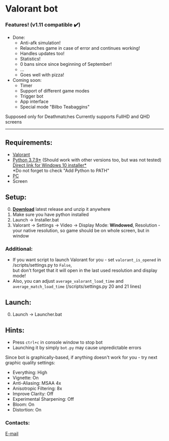 # Valorant bot

### Features! (v1.11 compatible :heavy_check_mark:)
- Done:
    - Anti-afk simulation!
    - Relaunches game in case of error and continues working!
    - Handles updates too!
    - Statistics!
    - 0 bans since since beginning of September!
    - ...
    - Goes well with pizza!
- Coming soon:
    - Timer
    - Support of different game modes
    - Trigger bot
    - App interface
    - Special mode "Bilbo Teabaggins"


Supposed only for Deathmatches
Currently supports FullHD and QHD screens

---

## Requirements:
- [Valorant](https://playvalorant.com/en-us/ "https://playvalorant.com/en-us/")
- [Python 3.7.9*](https://www.python.org/downloads/ "https://www.python.org/downloads/release/python-379/") 
(Should work with other versions too, but was not tested)  
[Direct link for Windows 10 installer*](https://www.python.org/ftp/python/3.7.9/python-3.7.9-amd64.exe)  
*Do not forget to check "Add Python to PATH"
- [PC](https://downloadmoreram.com/ "Go on, do it")
- Screen

## Setup:
0. [**Download**](https://github.com/sogoeslight/ValorantBot/archive/1.22.zip) latest release and unzip it anywhere
1. Make sure you have python installed
2. Launch -> Installer.bat
3. Valorant -> Settings -> Video -> Display Mode: **Windowed**, Resolution - your native resolution, so game should be
on whole screen, but in window  
### Additional:
- If you want script to launch Valorant for you - set `valorant_is_opened` in /scripts/settings.py to `False`,  
but don't forget that it will open in the last used resolution and display mode!
- Also, you can adjust `average_valorant_load_time` 
and `average_match_load_time` (/scripts/settings.py 20 and 21 lines)

## Launch:
0. Launch -> Launcher.bat

## Hints:
- Press `ctrl+c` in console window to stop bot
- Launching it by simply `bot.py` may cause unpredictable errors

Since bot is graphically-based, if anything doesn't work for you - try next graphic quality settings:
- Everything: High
- Vignette: On
- Anti-Aliasing: MSAA 4x
- Anisotropic Filtering: 8x
- Improve Clarity: Off
- Experimental Sharpening: Off
- Bloom: On
- Distortion: On 

### Contacts:
[E-mail](mailto:SoGoesLight@gmail.com)